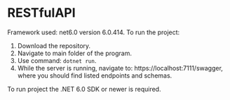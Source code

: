 # RESTfulAPI

Framework used: net6.0 version 6.0.414.
To run the project:
1. Download the repository.
2. Navigate to main folder of the program.
3. Use command: `dotnet run`.
4. While the server is running, navigate to: https://localhost:7111/swagger, where you should find listed endpoints and schemas.


To run project the .NET 6.0 SDK or newer is required.
